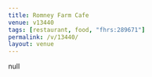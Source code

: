 ```yaml
---
title: Romney Farm Cafe
venue: v13440
tags: [restaurant, food, "fhrs:289671"]
permalink: /v/13440/
layout: venue
---
```

null